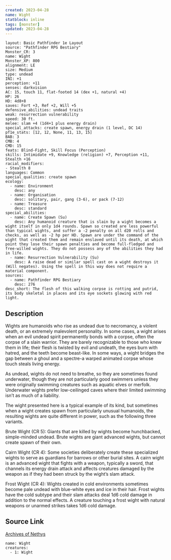 ```yaml
---
created: 2023-04-28
name: Wight
statblock: inline
tags: [monster]
updated: 2023-04-28
---
```

```statblock
layout: Basic Pathfinder 1e Layout
source: "Pathfinder RPG Bestiary"
Monster_CR: 3
name: Wight
Monster_XP: 800
alignment: LE
size: Medium
type: undead
INI: +1
perception: +11
senses: darkvision
AC: 15, touch 11, flat-footed 14 (dex +1, natural +4)
HP: 26
HD: 4d8+8
saves: Fort +3, Ref +2, Will +5
defensive_abilities: undead traits
weak: resurrection vulnerability
speed: 30 ft.
melee: slam +4 (1d4+1 plus energy drain)
special_attacks: create spawn, energy drain (1 level, DC 14)
pf1e_stats: [12, 12, None, 11, 13, 15]
BAB: 3
CMB: 4
CMD: 15
feats: Blind-Fight, Skill Focus (Perception)
skills: Intimidate +9, Knowledge (religion) +7, Perception +11, Stealth +16
racial_modifiers:
- Stealth 8
languages: Common
special_qualities: create spawn
ecology:
  - name: Environment
    desc: any
  - name: Organisation
    desc: solitary, pair, gang (3-6), or pack (7-12)
  - name: Treasure
    desc: standard
special_abilities:
  - name: Create Spawn (Su)
    desc: Any humanoid creature that is slain by a wight becomes a wight itself in only 1d4 rounds. Spawn so created are less powerful than typical wights, and suffer a -2 penalty on all d20 rolls and checks, as well as -2 hp per HD. Spawn are under the command of the wight that created them and remain enslaved until its death, at which point they lose their spawn penalties and become full-fledged and free-willed wights. They do not possess any of the abilities they had in life.
  - name: Resurrection Vulnerability (Su)
    desc: A raise dead or similar spell cast on a wight destroys it (Will negates). Using the spell in this way does not require a material component.
sources:
  - name: Pathfinder RPG Bestiary
    desc: 276
desc_short: The flesh of this walking corpse is rotting and putrid, its body skeletal in places and its eye sockets glowing with red light.
```
## Description
Wights are humanoids who rise as undead due to necromancy, a violent death, or an extremely malevolent personality. In some cases, a wight arises when an evil undead spirit permanently bonds with a corpse, often the corpse of a slain warrior. They are barely recognizable to those who knew them in life; their flesh is twisted by evil and undeath, the eyes burn with hatred, and the teeth become beast-like. In some ways, a wight bridges the gap between a ghoul and a spectre-a warped animated corpse whose touch steals living energy.

As undead, wights do not need to breathe, so they are sometimes found underwater, though they are not particularly good swimmers unless they were originally swimming creatures such as aquatic elves or merfolk. Underwater wights prefer low-ceilinged caves where their limited swimming isn’t as much of a liability.

The wight presented here is a typical example of its kind, but sometimes when a wight creates spawn from particularly unusual humanoids, the resulting wights are quite different in power, such as the following three variants.

Brute Wight (CR 5): Giants that are killed by wights become hunchbacked, simple-minded undead. Brute wights are giant advanced wights, but cannot create spawn of their own.

Cairn Wight (CR 4): Some societies deliberately create these specialized wights to serve as guardians for barrows or other burial sites. A cairn wight is an advanced wight that fights with a weapon, typically a sword, that channels its energy drain attack and affects creatures damaged by the weapon as if they had been struck by the wight’s slam attack.

Frost Wight (CR 4): Wights created in cold environments sometimes become pale undead with blue-white eyes and ice in their hair. Frost wights have the cold subtype and their slam attacks deal 1d6 cold damage in addition to the normal effects. A creature touching a frost wight with natural weapons or unarmed strikes takes 1d6 cold damage.
## Source Link
[Archives of Nethys](https://aonprd.com/MonsterDisplay.aspx?ItemName=Wight)
```encounter-table
name: Wight
creatures:
  - 1: Wight
```
